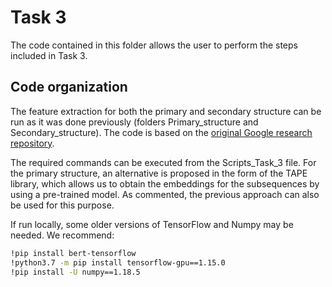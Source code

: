 # Task 3

The code contained in this folder allows the user to perform the steps included in Task 3.

## Code organization

The feature extraction for both the primary and secondary structure can be run as it was done previously (folders Primary_structure and Secondary_structure). The code is based on the [original Google research repository](https://github.com/google-research/bert/).

The required commands can be executed from the Scripts_Task_3 file. For the primary structure, an alternative is proposed in the form of the TAPE library, which allows us to obtain the embeddings for the subsequences by using a pre-trained model. As commented, the previous approach can also be used for this purpose.

If run locally, some older versions of TensorFlow and Numpy may be needed. We recommend:
```bash
!pip install bert-tensorflow
!python3.7 -m pip install tensorflow-gpu==1.15.0
!pip install -U numpy==1.18.5
```
